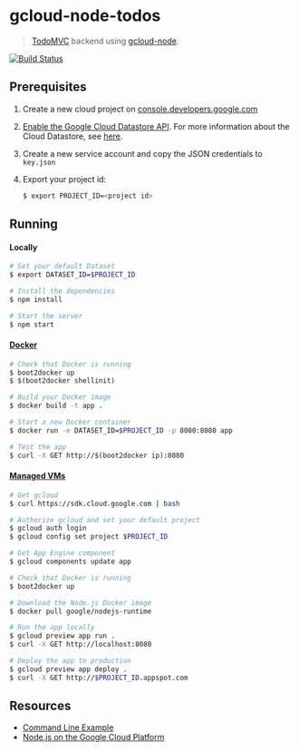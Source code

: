 # gcloud-node-todos
> [TodoMVC](http://todomvc.com) backend using [gcloud-node](//github.com/GoogleCloudPlatform/gcloud-node).

[![Build Status](https://travis-ci.org/GoogleCloudPlatform/gcloud-node-todos.svg?branch=master)](https://travis-ci.org/GoogleCloudPlatform/gcloud-node-todos)

## Prerequisites

1. Create a new cloud project on [console.developers.google.com](http://console.developers.google.com)
2. [Enable the Google Cloud Datastore API](https://console.developers.google.com/flows/enableapi?apiid=datastore). For more information about the Cloud Datastore, see [here](https://developers.google.com/datastore).
3. Create a new service account and copy the JSON credentials to `key.json`
4. Export your project id:

    ```sh
    $ export PROJECT_ID=<project id>
    ```

## Running

#### Locally
```sh
# Set your default Dataset
$ export DATASET_ID=$PROJECT_ID

# Install the dependencies
$ npm install

# Start the server
$ npm start
```

#### [Docker](https://docker.com)
```sh
# Check that Docker is running
$ boot2docker up
$ $(boot2docker shellinit)

# Build your Docker image
$ docker build -t app .

# Start a new Docker container
$ docker run -e DATASET_ID=$PROJECT_ID -p 8080:8080 app

# Test the app
$ curl -X GET http://$(boot2docker ip):8080
```

#### [Managed VMs](https://developers.google.com/appengine/docs/managed-vms/)
```sh
# Get gcloud
$ curl https://sdk.cloud.google.com | bash

# Authorize gcloud and set your default project
$ gcloud auth login
$ gcloud config set project $PROJECT_ID

# Get App Engine component
$ gcloud components update app

# Check that Docker is running
$ boot2docker up

# Download the Node.js Docker image
$ docker pull google/nodejs-runtime

# Run the app locally
$ gcloud preview app run .
$ curl -X GET http://localhost:8080

# Deploy the app to production
$ gcloud preview app deploy .
$ curl -X GET http://$PROJECT_ID.appspot.com
```

## Resources

- [Command Line Example](//github.com/GoogleCloudPlatform/gcloud-node-todos/tree/master/cli)
- [Node.js on the Google Cloud Platform](//cloud.google.com/solutions/nodejs)

